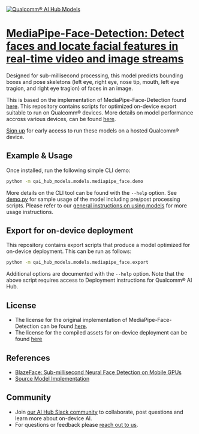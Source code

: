 [![Qualcomm® AI Hub Models](https://qaihub-public-assets.s3.us-west-2.amazonaws.com/qai-hub-models/quic-logo.jpg)](../../README.md)


# [MediaPipe-Face-Detection: Detect faces and locate facial features in real-time video and image streams](https://aihub.qualcomm.com/models/mediapipe_face)

Designed for sub-millisecond processing, this model predicts bounding boxes and pose skeletons (left eye, right eye, nose tip, mouth, left eye tragion, and right eye tragion) of faces in an image.

This is based on the implementation of MediaPipe-Face-Detection found
[here](https://github.com/zmurez/MediaPipePyTorch/). This repository contains scripts for optimized on-device
export suitable to run on Qualcomm® devices. More details on model performance
accross various devices, can be found [here](https://aihub.qualcomm.com/models/mediapipe_face).

[Sign up](https://myaccount.qualcomm.com/signup) for early access to run these models on
a hosted Qualcomm® device.


## Example & Usage


Once installed, run the following simple CLI demo:

```bash
python -m qai_hub_models.models.mediapipe_face.demo
```
More details on the CLI tool can be found with the `--help` option. See
[demo.py](demo.py) for sample usage of the model including pre/post processing
scripts. Please refer to our [general instructions on using
models](../../../#getting-started) for more usage instructions.

## Export for on-device deployment

This repository contains export scripts that produce a model optimized for
on-device deployment. This can be run as follows:

```bash
python -m qai_hub_models.models.mediapipe_face.export
```
Additional options are documented with the `--help` option. Note that the above
script requires access to Deployment instructions for Qualcomm® AI Hub.

## License
- The license for the original implementation of MediaPipe-Face-Detection can be found
  [here](https://github.com/zmurez/MediaPipePyTorch/blob/master/LICENSE).
- The license for the compiled assets for on-device deployment can be found [here]({deploy_license_url})

## References
* [BlazeFace: Sub-millisecond Neural Face Detection on Mobile GPUs](https://arxiv.org/abs/1907.05047)
* [Source Model Implementation](https://github.com/zmurez/MediaPipePyTorch/)

## Community
* Join [our AI Hub Slack community](https://join.slack.com/t/qualcomm-ai-hub/shared_invite/zt-2dgf95loi-CXHTDRR1rvPgQWPO~ZZZJg) to collaborate, post questions and learn more about on-device AI.
* For questions or feedback please [reach out to us](mailto:ai-hub-support@qti.qualcomm.com).


